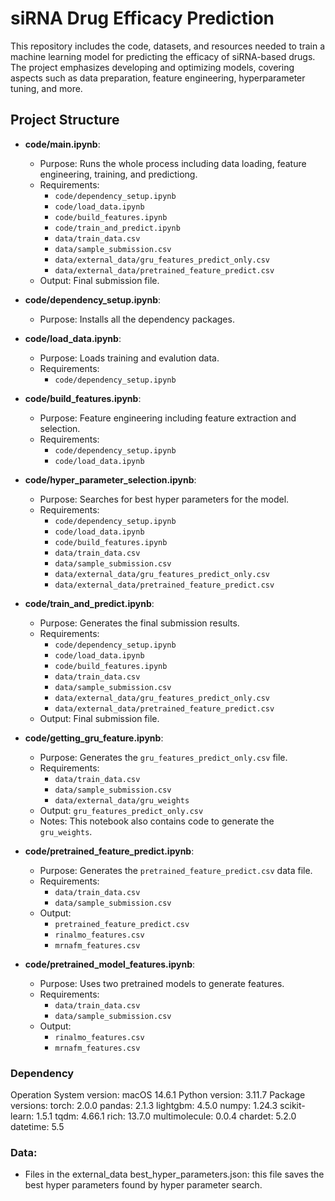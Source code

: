 
# siRNA Drug Efficacy Prediction

This repository includes the code, datasets, and resources needed to train a machine learning model for predicting the efficacy of siRNA-based drugs. The project emphasizes developing and optimizing models, covering aspects such as data preparation, feature engineering, hyperparameter tuning, and more.

## Project Structure

- **code/main.ipynb**: 
  - Purpose: Runs the whole process including data loading, feature engineering, training, and predictiong.
  - Requirements: 
    - `code/dependency_setup.ipynb`
    - `code/load_data.ipynb`
    - `code/build_features.ipynb`
    - `code/train_and_predict.ipynb`
    - `data/train_data.csv`
    - `data/sample_submission.csv`
    - `data/external_data/gru_features_predict_only.csv`
    - `data/external_data/pretrained_feature_predict.csv`
  - Output: Final submission file.

- **code/dependency_setup.ipynb**: 
  - Purpose: Installs all the dependency packages.

- **code/load_data.ipynb**: 
  - Purpose: Loads training and evalution data.
  - Requirements: 
    - `code/dependency_setup.ipynb`

- **code/build_features.ipynb**: 
  - Purpose: Feature engineering including feature extraction and selection.
  - Requirements: 
    - `code/dependency_setup.ipynb`
    - `code/load_data.ipynb`

- **code/hyper_parameter_selection.ipynb**: 
  - Purpose: Searches for best hyper parameters for the model.
  - Requirements: 
    - `code/dependency_setup.ipynb`
    - `code/load_data.ipynb`
    - `code/build_features.ipynb`
    - `data/train_data.csv`
    - `data/sample_submission.csv`
    - `data/external_data/gru_features_predict_only.csv`
    - `data/external_data/pretrained_feature_predict.csv`

- **code/train_and_predict.ipynb**: 
  - Purpose: Generates the final submission results.
  - Requirements: 
    - `code/dependency_setup.ipynb`
    - `code/load_data.ipynb`
    - `code/build_features.ipynb`
    - `data/train_data.csv`
    - `data/sample_submission.csv`
    - `data/external_data/gru_features_predict_only.csv`
    - `data/external_data/pretrained_feature_predict.csv`
  - Output: Final submission file.

- **code/getting_gru_feature.ipynb**: 
  - Purpose: Generates the `gru_features_predict_only.csv` file.
  - Requirements:
    - `data/train_data.csv`
    - `data/sample_submission.csv`
    - `data/external_data/gru_weights`
  - Output: `gru_features_predict_only.csv`
  - Notes: This notebook also contains code to generate the `gru_weights`.

- **code/pretrained_feature_predict.ipynb**: 
  - Purpose: Generates the `pretrained_feature_predict.csv` data file.
  - Requirements:
    - `data/train_data.csv`
    - `data/sample_submission.csv`
  - Output:
    - `pretrained_feature_predict.csv`
    - `rinalmo_features.csv`
    - `mrnafm_features.csv`

- **code/pretrained_model_features.ipynb**: 
  - Purpose: Uses two pretrained models to generate features.
  - Requirements:
    - `data/train_data.csv`
    - `data/sample_submission.csv`
  - Output:
    - `rinalmo_features.csv`
    - `mrnafm_features.csv`

### Dependency
Operation System version: macOS 14.6.1
Python version: 3.11.7
Package versions:
torch: 2.0.0
pandas: 2.1.3
lightgbm: 4.5.0
numpy: 1.24.3
scikit-learn: 1.5.1
tqdm: 4.66.1
rich: 13.7.0
multimolecule: 0.0.4
chardet: 5.2.0
datetime: 5.5


### Data:
- Files in the external_data
best_hyper_parameters.json: this file saves the best hyper parameters found by hyper parameter search. 

